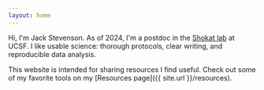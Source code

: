 ```yaml
---
layout: home
---
```

Hi, I'm Jack Stevenson. As of 2024, I'm a postdoc in the [Shokat lab](https://shokatlab.ucsf.edu) at UCSF. I like usable science: thorough protocols, clear writing, and reproducible data analysis.

This website is intended for sharing resources I find useful. Check out some of my favorite tools on my [Resources page]({{ site.url }}/resources).